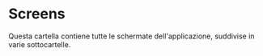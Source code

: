 # Screens

Questa cartella contiene tutte le schermate dell'applicazione, suddivise in varie sottocartelle.